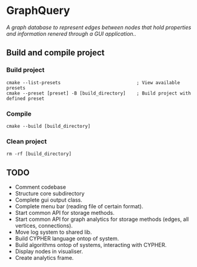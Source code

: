 # GraphQuery #
*A graph database to represent edges between nodes
that hold properties and information renered through a GUI application..*

## Build and compile project


### Build project
```
cmake --list-presets                            ; View available presets
cmake --preset [preset] -B [build_directory]    ; Build project with defined preset
```
### Compile
```
cmake --build [build_directory]
```
### Clean project
```
rm -rf [build_directory]
```

## TODO
* Comment codebase
* Structure core subdirectory
* Complete gui output class.
* Complete menu bar (reading file of certain format).
* Start common API for storage methods.
* Start common API for graph analytics for storage methods (edges, all vertices, connections).
* Move log system to shared lib.
* Build CYPHER language ontop of system.
* Build algorithms ontop of systems, interacting with CYPHER.
* Display nodes in visualiser.
* Create analytics frame.
